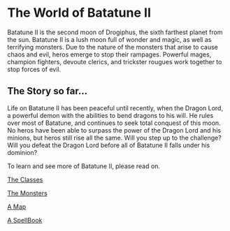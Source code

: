 # The World of Batatune II

Batatune II is the second moon of Drogiphus, the sixth farthest planet from the sun. Batatune II is a lush moon full of wonder and magic, as well as terrifying monsters.
Due to the nature of the monsters that arise to cause chaos and evil, heros emerge to stop their rampages. Powerful mages, champion fighters, devoute clerics, and trickster rougues work together to stop forces of evil.

## The Story so far...

Life on Batatune II has been peaceful until recently, when the Dragon Lord, a powerful demon with the abilities to bend dragons to his will. He rules over most of Batatune, and continues to seek total conquest of this moon. No heros have been able to surpass the power of the Dragon Lord and his minions, but heros still rise all the same. Will you step up to the challenge? Will you defeat the Dragon Lord before all of Batatune II falls under his dominion?

To learn and see more of Batatune II, please read on.

[The Classes](/Manual/classes.md)

[The Monsters](/Manual/monsters.md)

[A Map](/Manual/map)

[A SpellBook](/Manual/spells.md)
